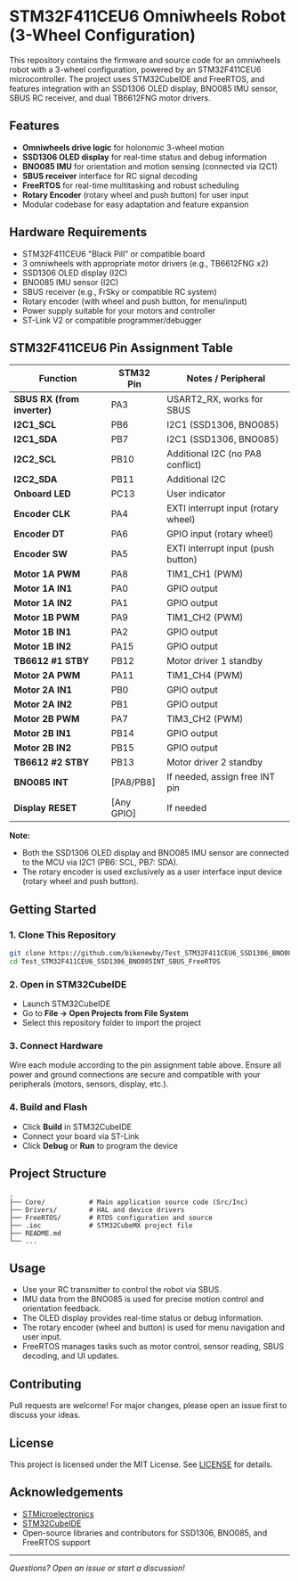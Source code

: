 # STM32F411CEU6 Omniwheels Robot (3-Wheel Configuration)
This repository contains the firmware and source code for an omniwheels robot with a 3-wheel configuration, powered by an STM32F411CEU6 microcontroller. The project uses STM32CubeIDE and FreeRTOS, and features integration with an SSD1306 OLED display, BNO085 IMU sensor, SBUS RC receiver, and dual TB6612FNG motor drivers.

## Features
- **Omniwheels drive logic** for holonomic 3-wheel motion
- **SSD1306 OLED display** for real-time status and debug information
- **BNO085 IMU** for orientation and motion sensing (connected via I2C1)
- **SBUS receiver** interface for RC signal decoding
- **FreeRTOS** for real-time multitasking and robust scheduling
- **Rotary Encoder** (rotary wheel and push button) for user input
- Modular codebase for easy adaptation and feature expansion

## Hardware Requirements
- STM32F411CEU6 "Black Pill" or compatible board
- 3 omniwheels with appropriate motor drivers (e.g., TB6612FNG x2)
- SSD1306 OLED display (I2C)
- BNO085 IMU sensor (I2C)
- SBUS receiver (e.g., FrSky or compatible RC system)
- Rotary encoder (with wheel and push button, for menu/input)
- Power supply suitable for your motors and controller
- ST-Link V2 or compatible programmer/debugger

## STM32F411CEU6 Pin Assignment Table

| Function                  | STM32 Pin   | Notes / Peripheral                 |
|---------------------------|-------------|------------------------------------|
| **SBUS RX (from inverter)** | PA3         | USART2_RX, works for SBUS          |
| **I2C1_SCL**              | PB6         | I2C1 (SSD1306, BNO085)             |
| **I2C1_SDA**              | PB7         | I2C1 (SSD1306, BNO085)             |
| **I2C2_SCL**              | PB10        | Additional I2C (no PA8 conflict)   |
| **I2C2_SDA**              | PB11        | Additional I2C                     |
| **Onboard LED**           | PC13        | User indicator                     |
| **Encoder CLK**           | PA4         | EXTI interrupt input (rotary wheel)|
| **Encoder DT**            | PA6         | GPIO input (rotary wheel)          |
| **Encoder SW**            | PA5         | EXTI interrupt input (push button) |
| **Motor 1A PWM**          | PA8         | TIM1_CH1 (PWM)                     |
| **Motor 1A IN1**          | PA0         | GPIO output                        |
| **Motor 1A IN2**          | PA1         | GPIO output                        |
| **Motor 1B PWM**          | PA9         | TIM1_CH2 (PWM)                     |
| **Motor 1B IN1**          | PA2         | GPIO output                        |
| **Motor 1B IN2**          | PA15        | GPIO output                        |
| **TB6612 #1 STBY**        | PB12        | Motor driver 1 standby             |
| **Motor 2A PWM**          | PA11        | TIM1_CH4 (PWM)                     |
| **Motor 2A IN1**          | PB0         | GPIO output                        |
| **Motor 2A IN2**          | PB1         | GPIO output                        |
| **Motor 2B PWM**          | PA7         | TIM3_CH2 (PWM)                     |
| **Motor 2B IN1**          | PB14        | GPIO output                        |
| **Motor 2B IN2**          | PB15        | GPIO output                        |
| **TB6612 #2 STBY**        | PB13        | Motor driver 2 standby             |
| **BNO085 INT**            | [PA8/PB8]   | If needed, assign free INT pin     |
| **Display RESET**         | [Any GPIO]  | If needed                          |

**Note:**  
- Both the SSD1306 OLED display and BNO085 IMU sensor are connected to the MCU via I2C1 (PB6: SCL, PB7: SDA).
- The rotary encoder is used exclusively as a user interface input device (rotary wheel and push button).

## Getting Started

### 1. Clone This Repository
```bash
git clone https://github.com/bikenewby/Test_STM32F411CEU6_SSD1306_BNO085INT_SBUS_FreeRTOS.git
cd Test_STM32F411CEU6_SSD1306_BNO085INT_SBUS_FreeRTOS
```

### 2. Open in STM32CubeIDE
- Launch STM32CubeIDE
- Go to **File → Open Projects from File System**
- Select this repository folder to import the project

### 3. Connect Hardware
Wire each module according to the pin assignment table above. Ensure all power and ground connections are secure and compatible with your peripherals (motors, sensors, display, etc.).

### 4. Build and Flash
- Click **Build** in STM32CubeIDE
- Connect your board via ST-Link
- Click **Debug** or **Run** to program the device

## Project Structure

```
.
├── Core/           # Main application source code (Src/Inc)
├── Drivers/        # HAL and device drivers
├── FreeRTOS/       # RTOS configuration and source
├── .ioc            # STM32CubeMX project file
├── README.md
└── ...
```

## Usage
- Use your RC transmitter to control the robot via SBUS.
- IMU data from the BNO085 is used for precise motion control and orientation feedback.
- The OLED display provides real-time status or debug information.
- The rotary encoder (wheel and button) is used for menu navigation and user input.
- FreeRTOS manages tasks such as motor control, sensor reading, SBUS decoding, and UI updates.

## Contributing
Pull requests are welcome! For major changes, please open an issue first to discuss your ideas.

## License
This project is licensed under the MIT License. See [LICENSE](LICENSE) for details.

## Acknowledgements
- [STMicroelectronics](https://www.st.com/)
- [STM32CubeIDE](https://www.st.com/en/development-tools/stm32cubeide.html)
- Open-source libraries and contributors for SSD1306, BNO085, and FreeRTOS support

---

_Questions? Open an issue or start a discussion!_
